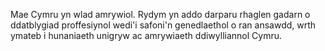 Mae Cymru yn wlad amrywiol. Rydym yn addo darparu rhaglen gadarn o ddatblygiad proffesiynol wedi'i safoni'n genedlaethol o ran ansawdd, wrth ymateb i hunaniaeth unigryw ac amrywiaeth ddiwylliannol Cymru.